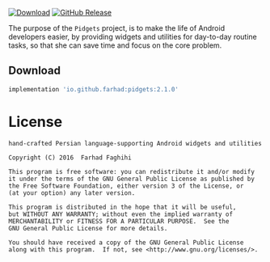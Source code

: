 

[![Download](https://api.bintray.com/packages/farhad/maven/pidgets/images/download.svg)](https://bintray.com/farhad/maven/pidgets/_latestVersion) [![GitHub Release](https://img.shields.io/github/release/farhad/pidgets.svg)](https://github.com/farhad/pidgets/releases)  

The purpose of the `Pidgets` project, is to make the life of Android developers easier, by providing widgets and utilities for day-to-day routine tasks,
so that she can save time and focus on the core problem.

## Download
```groovy
implementation 'io.github.farhad:pidgets:2.1.0'
```

License
=======

    hand-crafted Persian language-supporting Android widgets and utilities
    
    Copyright (C) 2016  Farhad Faghihi

    This program is free software: you can redistribute it and/or modify
    it under the terms of the GNU General Public License as published by
    the Free Software Foundation, either version 3 of the License, or
    (at your option) any later version.

    This program is distributed in the hope that it will be useful,
    but WITHOUT ANY WARRANTY; without even the implied warranty of
    MERCHANTABILITY or FITNESS FOR A PARTICULAR PURPOSE.  See the
    GNU General Public License for more details.

    You should have received a copy of the GNU General Public License
    along with this program.  If not, see <http://www.gnu.org/licenses/>.

